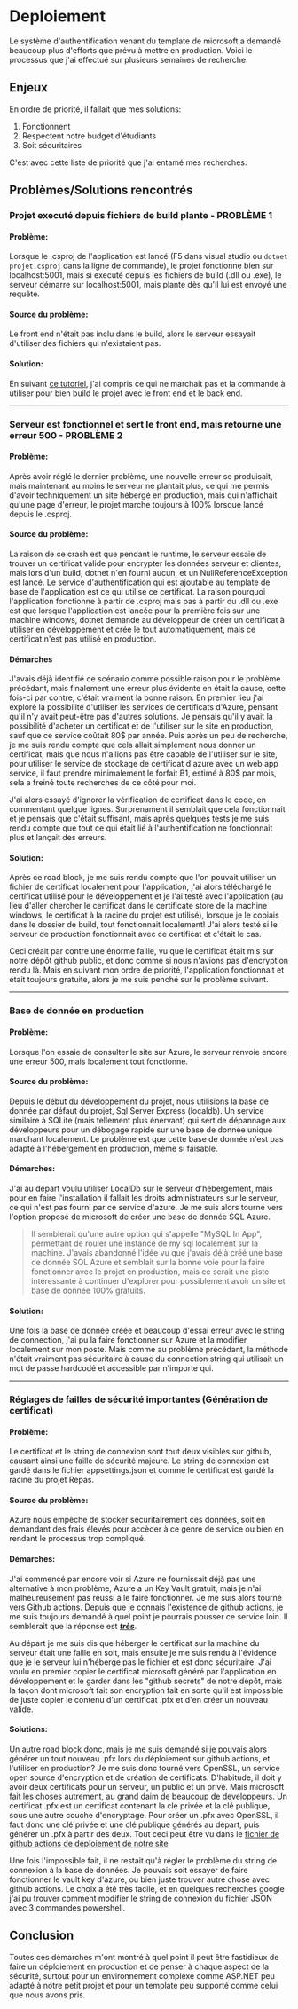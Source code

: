 # Deploiement
Le système d'authentification venant du template de microsoft a demandé beaucoup plus d'efforts que prévu à mettre en production.
Voici le processus que j'ai effectué sur plusieurs semaines de recherche.


## Enjeux
En ordre de priorité, il fallait que mes solutions:
1. Fonctionnent
2. Respectent notre budget d'étudiants
3. Soit sécuritaires

C'est avec cette liste de priorité que j'ai entamé mes recherches.

## Problèmes/Solutions rencontrés
### Projet executé depuis fichiers de build plante - PROBLÈME 1
#### Problème:
Lorsque le .csproj de l'application est lancé (F5 dans visual studio ou ``dotnet projet.csproj`` dans la ligne de commande), le projet fonctionne bien sur localhost:5001, mais si executé depuis les fichiers de build (.dll ou .exe), le serveur démarre sur localhost:5001, mais plante dès qu'il lui est envoyé une requête.<br>
#### Source du problème:
Le front end n'était pas inclu dans le build, alors le serveur essayait d'utiliser des fichiers qui n'existaient pas.
#### Solution:
En suivant [ce tutoriel](https://medium.com/bb-tutorials-and-thoughts/how-to-develop-and-build-react-app-with-net-core-backend-59d4fc5e3041), j'ai compris ce qui ne marchait pas et la commande à utiliser pour bien build le projet avec le front end et le back end.

---

### Serveur est fonctionnel et sert le front end, mais retourne une erreur 500 - PROBLÈME 2
#### Problème:
Après avoir réglé le dernier problème, une nouvelle erreur se produisait, mais maintenant au moins le serveur ne plantait plus, ce qui me permis d'avoir techniquement un site hébergé en production, mais qui n'affichait qu'une page d'erreur, le projet marche toujours à 100% lorsque lancé depuis le .csproj.
#### Source du problème:
La raison de ce crash est que pendant le runtime, le serveur essaie de trouver un certificat valide pour encrypter les données serveur et clientes, mais lors d'un build, dotnet n'en fourni aucun, et un NullReferenceException est lancé. Le service d'authentification qui est ajoutable au template de base de l'application est ce qui utilise ce certificat. La raison pourquoi l'application fonctionne à partir de .csproj mais pas à partir du .dll ou .exe est que lorsque l'application est lancée pour la première fois sur une machine windows, dotnet demande au développeur de créer un certificat à utiliser en développement et crée le tout automatiquement, mais ce certificat n'est pas utilisé en production.
#### Démarches
J'avais déjà identifié ce scénario comme possible raison pour le problème précédant, mais finalement une erreur plus évidente en était la cause, cette fois-ci par contre, c'était vraiment la bonne raison. En premier lieu j'ai exploré la possibilité d'utiliser les services de certificats d'Azure, pensant qu'il n'y avait peut-être pas d'autres solutions. Je pensais qu'il y avait la possibilité d'acheter un certificat et de l'utiliser sur le site en production, sauf que ce service coûtait 80$ par année. Puis après un peu de recherche, je me suis rendu compte que cela allait simplement nous donner un certificat, mais que nous n'allions pas être capable de l'utiliser sur le site, pour utiliser le service de stockage de certificat d'azure avec un web app service, il faut prendre minimalement le forfait B1, estimé à 80$ par mois, sela a freiné toute recherches de ce côté pour moi.

J'ai alors essayé d'ignorer la vérification de certificat dans le code, en commentant quelque lignes. Surprenament il semblait que cela fonctionnait et je pensais que c'était suffisant, mais après quelques tests je me suis rendu compte que tout ce qui était lié à l'authentification ne fonctionnait plus et lançait des erreurs.

#### Solution:
Après ce road block, je me suis rendu compte que l'on pouvait utiliser un fichier de certificat localement pour l'application, j'ai alors téléchargé le certificat utilisé pour le développement et je l'ai testé avec l'application (au lieu d'aller chercher le certificat dans le certificate store de la machine windows, le certificat à la racine du projet est utilisé), lorsque je le copiais dans le dossier de build, tout fonctionnait localement! J'ai alors testé si le serveur de production fonctionnait avec ce certificat et c'était le cas.

Ceci créait par contre une énorme faille, vu que le certificat était mis sur notre dépôt github public, et donc comme si nous n'avions pas d'encryption rendu là. Mais en suivant mon ordre de priorité, l'application fonctionnait et était toujours gratuite, alors je me suis penché sur le problème suivant.

---

### Base de donnée en production
#### Problème:
Lorsque l'on essaie de consulter le site sur Azure, le serveur renvoie encore une erreur 500, mais localement tout fonctionne.
#### Source du problème:
Depuis le début du développement du projet, nous utilisions la base de donnée par défaut du projet, Sql Server Express (localdb). Un service similaire à SQLite (mais tellement plus énervant) qui sert de dépannage aux développeurs pour un débogage rapide sur une base de donnée unique marchant localement. Le problème est que cette base de donnée n'est pas adapté à l'hébergement en production, même si faisable.
#### Démarches:
J'ai au départ voulu utiliser LocalDb sur le serveur d'hébergement, mais pour en faire l'installation il fallait les droits administrateurs sur le serveur, ce qui n'est pas fourni par ce service d'azure. Je me suis alors tourné vers l'option proposé de microsoft de créer une base de donnée SQL Azure.
> Il semblerait qu'une autre option qui s'appelle "MySQL In App", permettant de rouler une instance de my sql localement sur la machine. J'avais abandonné l'idée vu que j'avais déjà créé une base de donnée SQL Azure et semblait sur la bonne voie pour la faire fonctionner avec le projet en production, mais ce serait une piste intéressante à continuer d'explorer pour possiblement avoir un site et base de donnée 100% gratuits.
#### Solution:
Une fois la base de donnée créée et beaucoup d'essai erreur avec le string de connection, j'ai pu la faire fonctionner sur Azure et la modifier localement sur mon poste. Mais comme au problème précédant, la méthode n'était vraiment pas sécuritaire à cause du connection string qui utilisait un mot de passe hardcodé et accessible par n'importe qui.

---

### Réglages de failles de sécurité importantes (Génération de certificat)
#### Problème:
Le certificat et le string de connexion sont tout deux visibles sur github, causant ainsi une faille de sécurité majeure. Le string de connexion est gardé dans le fichier appsettings.json et comme le certificat est gardé la racine du projet Repas.
#### Source du problème:
Azure nous empêche de stocker sécuritairement ces données, soit en demandant des frais élevés pour accèder à ce genre de service ou bien en rendant le processus trop compliqué.
#### Démarches:
J'ai commencé par encore voir si Azure ne fournissait déjà pas une alternative à mon problème, Azure a un Key Vault gratuit, mais je n'ai malheureusement pas réussi à le faire fonctionner. Je me suis alors tourné vers Github actions. Depuis que je connais l'existence de github actions, je me suis toujours demandé à quel point je pourrais pousser ce service loin. Il semblerait que la réponse est <ins>***très***</ins>. 

Au départ je me suis dis que héberger le certificat sur la machine du serveur était une faille en soit, mais ensuite je me suis rendu à l'évidence que je le serveur lui n'héberge pas le fichier et est donc sécuritaire. J'ai voulu en premier copier le certificat microsoft généré par l'application en développement et le garder dans les "github secrets" de notre dépôt, mais la façon dont microsoft fait son encryption fait en sorte qu'il est impossible de juste copier le contenu d'un certificat .pfx et d'en créer un nouveau valide.

#### Solutions:
Un autre road block donc, mais je me suis demandé si je pouvais alors générer un tout nouveau .pfx lors du déploiement sur github actions, et l'utiliser en production? Je me suis donc tourné vers OpenSSL, un service open source d'encryption et de création de certificats. D'habitude, il doit y avoir deux certificats pour un serveur, un public et un privé. Mais microsoft fait les choses autrement, au grand daim de beaucoup de developpeurs. Un certificat .pfx est un certificat contenant la clé privée et la clé publique, sous une autre couche d'encryptage. Pour créer un .pfx avec OpenSSL, il faut donc une clé privée et une clé publique générés au départ, puis générer un .pfx à partir des deux. Tout ceci peut être vu dans le [fichier de github actions de déploiement de notre site](/.github/workflows/deployment.yml)

Une fois l'impossible fait, il ne restait qu'à régler le problème du string de connexion à la base de données. Je pouvais soit essayer de faire fonctionner le vault key d'azure, ou bien juste trouver autre chose avec github actions. Le choix a été très facile, et en quelques recherches google j'ai pu trouver comment modifier le string de connexion du fichier JSON avec 3 commandes powershell.


## Conclusion

Toutes ces démarches m'ont montré à quel point il peut être fastidieux de faire un déploiement en production et de penser à chaque aspect de la sécurité, surtout pour un environnement complexe comme ASP.NET peu adapté à notre petit projet et pour un template peu supporté comme celui que nous avons pris.